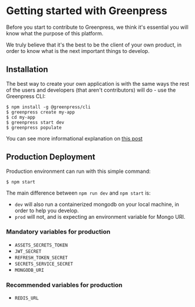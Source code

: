 # Getting started with Greenpress

Before you start to contribute to Greenpress, we think it's essential you will know what the purpose of this platform.

We truly believe that it's the best to be the client of your own product, in order to know what is the next important things to develop.

## Installation
The best way to create your own application is with the same ways the rest of the users and developers (that aren't contributors) will do - use the Greenpress CLI:

```
$ npm install -g @greenpress/cli
$ greenpress create my-app
$ cd my-app
$ greenpress start dev
$ greenpress populate
```

You can see more informational explanation on [this post](https://www.greenpress.info/get-started/cli-tool-v1)

##


## Production Deployment

Production environment can run with this simple command:

```
$ npm start
```

The main difference between `npm run dev` and `npm start` is:
- `dev` will also run a containerized mongodb on your local machine, in order to help you develop.
- `prod` will not, and is expecting an environment variable for Mongo URI.

### Mandatory variables for production
- `ASSETS_SECRETS_TOKEN`
- `JWT_SECRET`
- `REFRESH_TOKEN_SECRET`
- `SECRETS_SERVICE_SECRET`
- `MONGODB_URI`

### Recommended variables for production
- `REDIS_URL`

##

